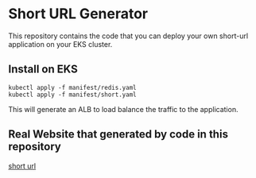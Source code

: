 # Short URL Generator
This repository contains the code that you can deploy your own short-url application on your EKS cluster.

## Install on EKS
    kubectl apply -f manifest/redis.yaml
    kubectl apply -f manifest/short.yaml
This will generate an ALB to load balance the traffic to the application.

## Real Website that generated by code in this repository
[short url](http://short.josephtest.net/)